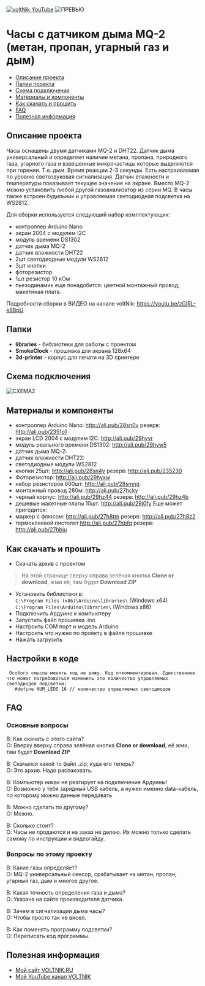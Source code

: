 [![voltNik YouTube](http://voltnik.ru/voltnik-banner.jpg)](https://www.youtube.com/channel/UC4s13gPVOMQVX3P1ZpdUwjA?sub_confirmation=1)
![ПРЕВЬЮ](https://github.com/voltNik/SmokeClock/blob/master/smokeclock-prev.jpg)
# Часы с датчиком дыма MQ-2 (метан, пропан, угарный газ и дым)
* [Описание проекта](#chapter-0)
* [Папки проекта](#chapter-1)
* [Схема подключения](#chapter-2)
* [Материалы и компоненты](#chapter-3)
* [Как скачать и прошить](#chapter-4)
* [FAQ](#chapter-5)
* [Полезная информация](#chapter-6)

<a id="chapter-0"></a>
## Описание проекта
Часы оснащены двумя датчиками MQ-2 и DHT22. Датчик дыма универсальный и определяет наличие метана, пропана, природного газа, угарного газа и взвешенные микрочастицы которые выделяются при горении. Т.е. дым.
Время реакции 2-3 секунды. Есть настраиваемая по уровню светозвуковая сигнализация. Датчик влажности и температуры показывает текущее значение на экране. Вместо MQ-2 можно установить любой другой газоанализатор из серии MQ. 
В часы также встроен будильник и управляемая светодиодная подсветка на WS2812.

Для сборки используется следующий набор комлпектующих:
- контроллер Arduino Nano
- экран 2004 с модулем I2C
- модуль времени DS1302
- датчик дыма MQ-2
- датчик влажности DHT22
- 2шт светодиодные модули WS2812
- 3шт кнопки
- фоторезистор
- 1шт резистор 10 кОм
- пьезодинамик
еще понадобится: цветной монтажный провод, макетнная плата.

Подробности сборки в ВИДЕО на канале voltNik: https://youtu.be/zGlRL-k8BpU

<a id="chapter-1"></a>
## Папки
- **libraries** - библиотеки для работы с проектом
- **SmokeClock** - прошивка для экрана 128х64
- **3d-printer** - корпус для печати на 3D принтере

<a id="chapter-2"></a>
## Схема подключения
![СХЕМА2](https://github.com/voltNik/SmokeClock/blob/master/SmokeClock_bb.jpg)

<a id="chapter-3"></a>
## Материалы и компоненты
- контроллер Arduino Nano: http://ali.pub/28sn0v резерв: http://ali.pub/2351o1
- экран LCD 2004 с модулем I2C: http://ali.pub/29hyvr
- модуль реального времени DS1302: http://ali.pub/29hyw5
- датчик дыма MQ-2:
- датчик влажности DHT22: 
- светодиодные модули WS2812
- кнопки 25шт: http://ali.pub/28sn4y резерв: http://ali.pub/235230
- Фоторезистор: http://ali.pub/29hyxw
- набор резисторов 600шт: http://ali.pub/28smng 
- монтажный провод 280м: http://ali.pub/27hcky
- черный корпус: http://ali.pub/29hz44 резерв: http://ali.pub/29hz4b
- дешевые макетные платы 10шт: http://ali.pub/29i0fy
Еще может пригодится:
- маркер с флюсом: http://ali.pub/27h8tm резерв: http://ali.pub/27h8z2
- термоклеевой пистолет http://ali.pub/27hbfq резерв: http://ali.pub/27hbiu

<a id="chapter-4"></a>
## Как скачать и прошить
* Скачать архив с проектом
> На этой странице сверху справа зелёная кнопка **Clone or download**, жми её, там будет **Download ZIP**
* Установить библиотеки в:  
`C:\Program Files (x86)\Arduino\libraries\` (Windows x64)  
`C:\Program Files\Arduino\libraries\` (Windows x86) 
* Подключить Ардуино к компьютеру
* Запустить файл прошивки .ino
* Настроить COM порт и модель Arduino
* Настроить что нужно по проекту в файле прошивке
* Нажать загрузить

## Настройки в коде
     Особого смысла менять код не вижу. Код откомментирован. Единственное что может потребоваться изменить это количество управляемых светодиодов подсветки:
       #define NUM_LEDS 16 // количество управляемых светодиодов   

<a id="chapter-5"></a>
## FAQ
### Основные вопросы
В: Как скачать с этого сайта?  
О: Вверху вверху справа зелёная кнопка **Clone or download**, её жми, там будет **Download ZIP**  

В: Скачался какой то файл .zip, куда его теперь?  
О: Это архив. Надо распаковать.  

В: Компьютер никак не реагирует на подключение Ардуины!  
О: Возможно у тебя зарядный USB кабель, а нужен именно data-кабель, по которому можно данные передавать  

В: Можно сделать по другому?  
О: Можно.  

В: Сколько стоит?  
О: Часы не продаются и на заказ не делаю. Их можно только сделать самому по инструкции и видеогайду.  

### Вопросы по этому проекту
В: Какие газы определяет?  
О: MQ-2 универсальный сенсор, срабатывает на метан, пропан, угарный газ, дым и многое другое.  

В: Какая точность определения газа и дыма?  
О: Указана на сайте производителя датчика.  

В: Зачем в сигнализации дыма часы?  
О: Чтобы просто так не висел.  

В: Как поменять программу подсветки?  
О: Переписать код программы.  

<a id="chapter-6"></a>
## Полезная информация
* [Мой сайт VOLTNIK.RU](http://voltnik.ru/)
* [Мой YouTube канал VOLTNIK](https://www.youtube.com/channel/UC4s13gPVOMQVX3P1ZpdUwjA?sub_confirmation=1)